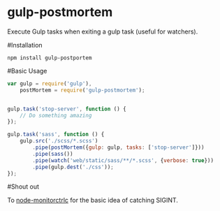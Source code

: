 gulp-postmortem
=========

Execute Gulp tasks when exiting a gulp task (useful for watchers).

#Installation

```
npm install gulp-postportem
```

#Basic Usage

```javascript
var gulp = require('gulp'),
	postMortem = require('gulp-postmortem');


gulp.task('stop-server', function () {
	// Do something amazing
});

gulp.task('sass', function () {
	gulp.src('./scss/*.scss')
	    .pipe(postMortem({gulp: gulp, tasks: ['stop-server']}))
		.pipe(sass())
		.pipe(watch('web/static/sass/**/*.scss', {verbose: true}))
		.pipe(gulp.dest('./css'));
});
```


#Shout out

To [node-monitorctrlc](https://github.com/pandell/node-monitorctrlc) for the basic idea of catching SIGINT.
